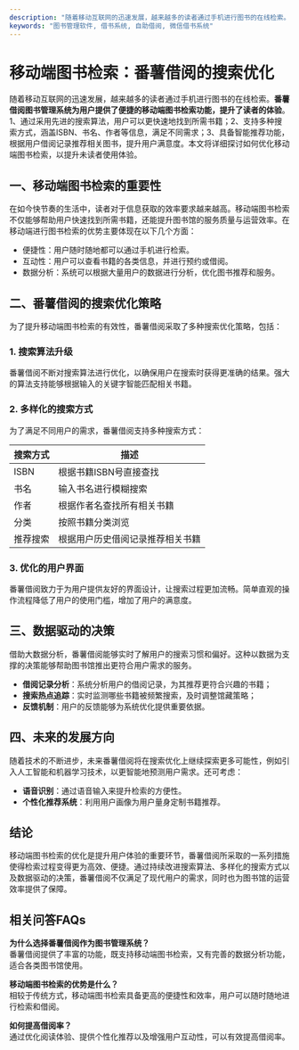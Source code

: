 ```yaml
---
description: "随着移动互联网的迅速发展，越来越多的读者通过手机进行图书的在线检索。**番薯借阅图书管理系统为用户提供了便捷的移动端图书检索功能，提升了读者的体验**。1、通过采用先进的搜索算法，用户可以更快速地找到所需书籍；2、支持多种搜索方式，涵盖ISBN、书名、作者等信息，满足不同需求；3、具备智能推荐功能，根据用户借阅记录推荐相关图书，提升用户满意度。本文将详细探讨如何优化移动端图书检索，以提升未读者使用体验。"
keywords: "图书管理软件, 借书系统, 自助借阅, 微信借书系统"
---
```

# 移动端图书检索：番薯借阅的搜索优化

随着移动互联网的迅速发展，越来越多的读者通过手机进行图书的在线检索。**番薯借阅图书管理系统为用户提供了便捷的移动端图书检索功能，提升了读者的体验**。1、通过采用先进的搜索算法，用户可以更快速地找到所需书籍；2、支持多种搜索方式，涵盖ISBN、书名、作者等信息，满足不同需求；3、具备智能推荐功能，根据用户借阅记录推荐相关图书，提升用户满意度。本文将详细探讨如何优化移动端图书检索，以提升未读者使用体验。

## **一、移动端图书检索的重要性**

在如今快节奏的生活中，读者对于信息获取的效率要求越来越高。移动端图书检索不仅能够帮助用户快速找到所需书籍，还能提升图书馆的服务质量与运营效率。在移动端进行图书检索的优势主要体现在以下几个方面：

- 便捷性：用户随时随地都可以通过手机进行检索。
- 互动性：用户可以查看书籍的各类信息，并进行预约或借阅。
- 数据分析：系统可以根据大量用户的数据进行分析，优化图书推荐和服务。

## **二、番薯借阅的搜索优化策略**

为了提升移动端图书检索的有效性，番薯借阅采取了多种搜索优化策略，包括：

### **1. 搜索算法升级**

番薯借阅不断对搜索算法进行优化，以确保用户在搜索时获得更准确的结果。强大的算法支持能够根据输入的关键字智能匹配相关书籍。

### **2. 多样化的搜索方式**

为了满足不同用户的需求，番薯借阅支持多种搜索方式：

| 搜索方式      | 描述                                      |
|---------------|-------------------------------------------|
| ISBN          | 根据书籍ISBN号直接查找                  |
| 书名          | 输入书名进行模糊搜索                     |
| 作者          | 根据作者名查找所有相关书籍                |
| 分类          | 按照书籍分类浏览                          |
| 推荐搜索      | 根据用户历史借阅记录推荐相关书籍        |

### **3. 优化的用户界面**

番薯借阅致力于为用户提供友好的界面设计，让搜索过程更加流畅。简单直观的操作流程降低了用户的使用门槛，增加了用户的满意度。

## **三、数据驱动的决策**

借助大数据分析，番薯借阅能够实时了解用户的搜索习惯和偏好。这种以数据为支撑的决策能够帮助图书馆推出更符合用户需求的服务。

- **借阅记录分析**：系统分析用户的借阅记录，为其推荐更符合兴趣的书籍；
- **搜索热点追踪**：实时监测哪些书籍被频繁搜索，及时调整馆藏策略；
- **反馈机制**：用户的反馈能够为系统优化提供重要依据。

## **四、未来的发展方向**

随着技术的不断进步，未来番薯借阅将在搜索优化上继续探索更多可能性，例如引入人工智能和机器学习技术，以更智能地预测用户需求。还可考虑：

- **语音识别**：通过语音输入来提升检索的方便性。
- **个性化推荐系统**：利用用户画像为用户量身定制书籍推荐。

## **结论**

移动端图书检索的优化是提升用户体验的重要环节，番薯借阅所采取的一系列措施使得检索过程变得更为高效、便捷。通过持续改进搜索算法、多样化的搜索方式以及数据驱动的决策，番薯借阅不仅满足了现代用户的需求，同时也为图书馆的运营效率提供了保障。

## 相关问答FAQs

**为什么选择番薯借阅作为图书管理系统？**  
番薯借阅提供了丰富的功能，既支持移动端图书检索，又有完善的数据分析功能，适合各类图书馆使用。

**移动端图书检索的优势是什么？**  
相较于传统方式，移动端图书检索具备更高的便捷性和效率，用户可以随时随地进行检索和借阅。

**如何提高借阅率？**  
通过优化阅读体验、提供个性化推荐以及增强用户互动性，可以有效提高借阅率。
